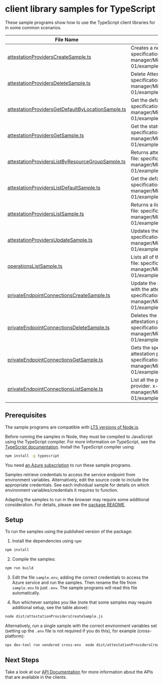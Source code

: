 # client library samples for TypeScript

These sample programs show how to use the TypeScript client libraries for in some common scenarios.

| **File Name**                                                                                       | **Description**                                                                                                                                                                                                                                                          |
| --------------------------------------------------------------------------------------------------- | ------------------------------------------------------------------------------------------------------------------------------------------------------------------------------------------------------------------------------------------------------------------------ |
| [attestationProvidersCreateSample.ts][attestationproviderscreatesample]                             | Creates a new Attestation Provider. x-ms-original-file: specification/attestation/resource-manager/Microsoft.Attestation/stable/2020-10-01/examples/Create_AttestationProvider.json                                                                                      |
| [attestationProvidersDeleteSample.ts][attestationprovidersdeletesample]                             | Delete Attestation Service. x-ms-original-file: specification/attestation/resource-manager/Microsoft.Attestation/stable/2020-10-01/examples/Delete_AttestationProvider.json                                                                                              |
| [attestationProvidersGetDefaultByLocationSample.ts][attestationprovidersgetdefaultbylocationsample] | Get the default provider by location. x-ms-original-file: specification/attestation/resource-manager/Microsoft.Attestation/stable/2020-10-01/examples/Get_DefaultProviderByLocation.json                                                                                 |
| [attestationProvidersGetSample.ts][attestationprovidersgetsample]                                   | Get the status of Attestation Provider. x-ms-original-file: specification/attestation/resource-manager/Microsoft.Attestation/stable/2020-10-01/examples/Get_AttestationProvider.json                                                                                     |
| [attestationProvidersListByResourceGroupSample.ts][attestationproviderslistbyresourcegroupsample]   | Returns attestation providers list in a resource group. x-ms-original-file: specification/attestation/resource-manager/Microsoft.Attestation/stable/2020-10-01/examples/Get_AttestationProvidersListByResourceGroup.json                                                 |
| [attestationProvidersListDefaultSample.ts][attestationproviderslistdefaultsample]                   | Get the default provider x-ms-original-file: specification/attestation/resource-manager/Microsoft.Attestation/stable/2020-10-01/examples/Get_DefaultProviders.json                                                                                                       |
| [attestationProvidersListSample.ts][attestationproviderslistsample]                                 | Returns a list of attestation providers in a subscription. x-ms-original-file: specification/attestation/resource-manager/Microsoft.Attestation/stable/2020-10-01/examples/Get_AttestationProvidersList.json                                                             |
| [attestationProvidersUpdateSample.ts][attestationprovidersupdatesample]                             | Updates the Attestation Provider. x-ms-original-file: specification/attestation/resource-manager/Microsoft.Attestation/stable/2020-10-01/examples/Update_AttestationProvider.json                                                                                        |
| [operationsListSample.ts][operationslistsample]                                                     | Lists all of the available Azure attestation operations. x-ms-original-file: specification/attestation/resource-manager/Microsoft.Attestation/stable/2020-10-01/examples/Operations_List.json                                                                            |
| [privateEndpointConnectionsCreateSample.ts][privateendpointconnectionscreatesample]                 | Update the state of specified private endpoint connection associated with the attestation provider. x-ms-original-file: specification/attestation/resource-manager/Microsoft.Attestation/stable/2020-10-01/examples/AttestationProviderPutPrivateEndpointConnection.json |
| [privateEndpointConnectionsDeleteSample.ts][privateendpointconnectionsdeletesample]                 | Deletes the specified private endpoint connection associated with the attestation provider. x-ms-original-file: specification/attestation/resource-manager/Microsoft.Attestation/stable/2020-10-01/examples/AttestationProviderDeletePrivateEndpointConnection.json      |
| [privateEndpointConnectionsGetSample.ts][privateendpointconnectionsgetsample]                       | Gets the specified private endpoint connection associated with the attestation provider. x-ms-original-file: specification/attestation/resource-manager/Microsoft.Attestation/stable/2020-10-01/examples/AttestationProviderGetPrivateEndpointConnection.json            |
| [privateEndpointConnectionsListSample.ts][privateendpointconnectionslistsample]                     | List all the private endpoint connections associated with the attestation provider. x-ms-original-file: specification/attestation/resource-manager/Microsoft.Attestation/stable/2020-10-01/examples/AttestationProviderListPrivateEndpointConnections.json               |

## Prerequisites

The sample programs are compatible with [LTS versions of Node.js](https://github.com/nodejs/release#release-schedule).

Before running the samples in Node, they must be compiled to JavaScript using the TypeScript compiler. For more information on TypeScript, see the [TypeScript documentation][typescript]. Install the TypeScript compiler using:

```bash
npm install -g typescript
```

You need [an Azure subscription][freesub] to run these sample programs.

Samples retrieve credentials to access the service endpoint from environment variables. Alternatively, edit the source code to include the appropriate credentials. See each individual sample for details on which environment variables/credentials it requires to function.

Adapting the samples to run in the browser may require some additional consideration. For details, please see the [package README][package].

## Setup

To run the samples using the published version of the package:

1. Install the dependencies using `npm`:

```bash
npm install
```

2. Compile the samples:

```bash
npm run build
```

3. Edit the file `sample.env`, adding the correct credentials to access the Azure service and run the samples. Then rename the file from `sample.env` to just `.env`. The sample programs will read this file automatically.

4. Run whichever samples you like (note that some samples may require additional setup, see the table above):

```bash
node dist/attestationProvidersCreateSample.js
```

Alternatively, run a single sample with the correct environment variables set (setting up the `.env` file is not required if you do this), for example (cross-platform):

```bash
npx dev-tool run vendored cross-env  node dist/attestationProvidersCreateSample.js
```

## Next Steps

Take a look at our [API Documentation][apiref] for more information about the APIs that are available in the clients.

[attestationproviderscreatesample]: https://github.com/Azure/azure-sdk-for-js/blob/main/sdk/attestation/arm-attestation/samples/v2/typescript/src/attestationProvidersCreateSample.ts
[attestationprovidersdeletesample]: https://github.com/Azure/azure-sdk-for-js/blob/main/sdk/attestation/arm-attestation/samples/v2/typescript/src/attestationProvidersDeleteSample.ts
[attestationprovidersgetdefaultbylocationsample]: https://github.com/Azure/azure-sdk-for-js/blob/main/sdk/attestation/arm-attestation/samples/v2/typescript/src/attestationProvidersGetDefaultByLocationSample.ts
[attestationprovidersgetsample]: https://github.com/Azure/azure-sdk-for-js/blob/main/sdk/attestation/arm-attestation/samples/v2/typescript/src/attestationProvidersGetSample.ts
[attestationproviderslistbyresourcegroupsample]: https://github.com/Azure/azure-sdk-for-js/blob/main/sdk/attestation/arm-attestation/samples/v2/typescript/src/attestationProvidersListByResourceGroupSample.ts
[attestationproviderslistdefaultsample]: https://github.com/Azure/azure-sdk-for-js/blob/main/sdk/attestation/arm-attestation/samples/v2/typescript/src/attestationProvidersListDefaultSample.ts
[attestationproviderslistsample]: https://github.com/Azure/azure-sdk-for-js/blob/main/sdk/attestation/arm-attestation/samples/v2/typescript/src/attestationProvidersListSample.ts
[attestationprovidersupdatesample]: https://github.com/Azure/azure-sdk-for-js/blob/main/sdk/attestation/arm-attestation/samples/v2/typescript/src/attestationProvidersUpdateSample.ts
[operationslistsample]: https://github.com/Azure/azure-sdk-for-js/blob/main/sdk/attestation/arm-attestation/samples/v2/typescript/src/operationsListSample.ts
[privateendpointconnectionscreatesample]: https://github.com/Azure/azure-sdk-for-js/blob/main/sdk/attestation/arm-attestation/samples/v2/typescript/src/privateEndpointConnectionsCreateSample.ts
[privateendpointconnectionsdeletesample]: https://github.com/Azure/azure-sdk-for-js/blob/main/sdk/attestation/arm-attestation/samples/v2/typescript/src/privateEndpointConnectionsDeleteSample.ts
[privateendpointconnectionsgetsample]: https://github.com/Azure/azure-sdk-for-js/blob/main/sdk/attestation/arm-attestation/samples/v2/typescript/src/privateEndpointConnectionsGetSample.ts
[privateendpointconnectionslistsample]: https://github.com/Azure/azure-sdk-for-js/blob/main/sdk/attestation/arm-attestation/samples/v2/typescript/src/privateEndpointConnectionsListSample.ts
[apiref]: https://docs.microsoft.com/javascript/api/@azure/arm-attestation?view=azure-node-preview
[freesub]: https://azure.microsoft.com/free/
[package]: https://github.com/Azure/azure-sdk-for-js/tree/main/sdk/attestation/arm-attestation/README.md
[typescript]: https://www.typescriptlang.org/docs/home.html
